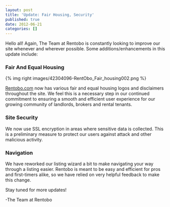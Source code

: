```yaml
---
layout: post
title: 'Update: Fair Housing, Security'
published: true
date: 2012-06-21
categories: []
---
```


Hello all! Again, The Team at Rentobo is constantly looking to improve our site whenever and wherever possible. Some additions/enhancements in this update include:

### Fair And Equal Housing

{% img right images/42304096-RentObo_Fair_housing002.png %}

[Rentobo.com][] now has various fair and equal housing logos and disclaimers
throughout the site. We feel this is a necessary step in our continued
commitment to ensuring a smooth and efficient user experience for our growing
community of landlords, brokers and rental tenants.

### Site Security

We now use SSL encryption in areas where sensitive data is collected. This is a
preliminary measure to protect our users against attack and other malicious
activity.

### Navigation

We have reworked our listing wizard a bit to make navigating your way through a
listing easier. Rentobo is meant to be easy and efficient for pros and
first-timers alike, so we have relied on very helpful feedback to make this
change.

Stay tuned for more updates!
 

-The Team at Rentobo

  [Rentobo.com]: http://www.rentobo.com "Rentobo.com"
